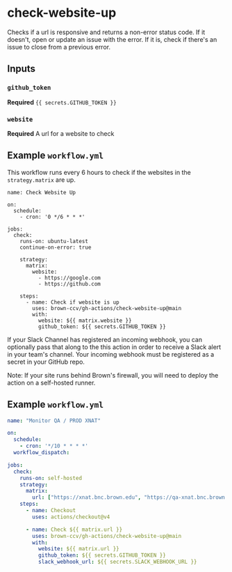 # check-website-up

Checks if a url is responsive and returns a non-error status code.  If it doesn't, open or update an issue with the error.  If it is, check if there's an issue to close from a previous error.



## Inputs

### `github_token`

**Required** `{{ secrets.GITHUB_TOKEN }}`

### `website`

**Required** A url for a website to check

## Example `workflow.yml`

This workflow runs every 6 hours to check if the websites in the `strategy.matrix` are up.

```
name: Check Website Up

on:
  schedule:
    - cron: '0 */6 * * *'

jobs:
  check:
    runs-on: ubuntu-latest
    continue-on-error: true

    strategy:
      matrix:
        website:
          - https://google.com
          - https://github.com

    steps:
      - name: Check if website is up
        uses: brown-ccv/gh-actions/check-website-up@main
        with:
          website: ${{ matrix.website }}
          github_token: ${{ secrets.GITHUB_TOKEN }}
```


If your Slack Channel has registered an incoming webhook, you can optionally pass that along to the this action in order to receive a Slack alert in your team's channel. Your incoming webhook must be registered as a secret in your GitHub repo. 

Note:  If your site runs behind Brown's firewall, you will need to deploy the action on a self-hosted runner. 

## Example `workflow.yml`

```yaml
name: "Monitor QA / PROD XNAT"

on:
  schedule:
    - cron: '*/10 * * * *'  
  workflow_dispatch:

jobs:
  check:
    runs-on: self-hosted
    strategy:
      matrix:
        url: ["https://xnat.bnc.brown.edu", "https://qa-xnat.bnc.brown.edu"]
    steps:
      - name: Checkout
        uses: actions/checkout@v4

      - name: Check ${{ matrix.url }}
        uses: brown-ccv/gh-actions/check-website-up@main
        with:
          website: ${{ matrix.url }}
          github_token: ${{ secrets.GITHUB_TOKEN }}
          slack_webhook_url: ${{ secrets.SLACK_WEBHOOK_URL }}
```